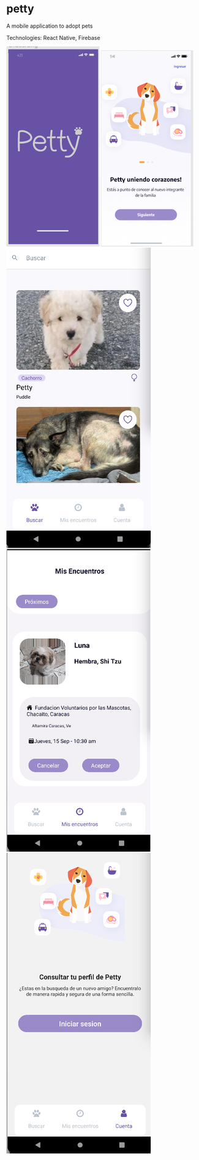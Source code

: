 # petty
A mobile application to adopt pets

Technologies: React Native, Firebase

![My Image](./img/1.png)
![My Image](./img/2.png)
![My Image](./img/3.png)
![My Image](./img/4.png)
![My Image](./img/5.png)